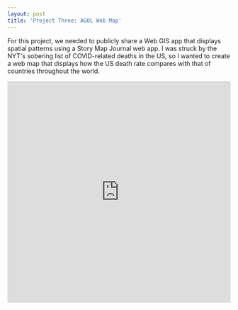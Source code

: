 ```yaml
---
layout: post
title: 'Project Three: AGOL Web Map'
---
```


For this project, we needed to publicly share a Web GIS app that displays spatial patterns using a Story Map Journal web app. I was struck by the NYT's sobering list of COVID-related deaths in the US, so I wanted to create a web map that displays how the US death rate compares with that of countries throughout the world.

<iframe width="100%" height="500px" src="https://clarku.maps.arcgis.com/apps/MapJournal/index.html?appid=3143c94d25844f13bf5a2432e4f19b18" frameborder="0" scrolling="no"></iframe>
